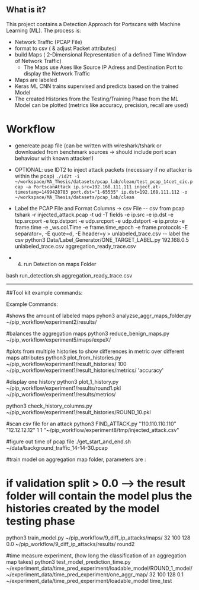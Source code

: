 ## What is it?
This project contains a Detection Approach for Portscans with Machine Learning (ML). The process is:

- Network Traffic (PCAP File)
- format to csv ( & adjust Packet attributes)
- build Maps ( 2-Dimensional Representation of a defined Time Window of Network Traffic)
    - The Maps use Axes like Source IP Adress and Destination Port to display the Network Traffic
- Maps are labeled
- Keras ML CNN trains supervised and predicts based on the trained Model
- The created Histories from the Testing/Training Phase from the ML Model can be plotted (metrics like accuracy, precision, recall are used)

# Workflow

- genereate  pcap file
(can be written with wireshark/tshark or downloaded from benchmark sources -> should include port scan behaviour with known attacker!)

- OPTIONAL: use IDT2 to inject attack packets (necessary if no attacker is within the pcap)
```./id2t -i ~/workspace/MA_Thesis/datasets/pcap_lab/clean/test_pcap_14cet_cic.pcap -a PortscanAttack ip.src=192.168.111.111 inject.at-timestamp=1499428783 port.dst="1-65535" ip.dst=192.168.111.112 -o ~/workspace/MA_Thesis/datasets/pcap_lab/clean```

-  Label the PCAP File and Format Columns -> csv File
-- csv from pcap 
    tshark -r injected_attack.pcap -t ud -T fields -e ip.src -e ip.dst -e tcp.srcport  -e tcp.dstport  -e udp.srcport  -e udp.dstport -e ip.proto -e    frame.time -e _ws.col.Time -e frame.time_epoch -e frame.protocols -E separator=, -E quote=d, -E header=y > unlabeled_trace.csv
-- label the csv 
    python3 Data/Label_Generator/ONE_TARGET_LABEL.py 192.168.0.5 unlabeled_trace.csv aggregation_ready_trace.csv



- 4. run Detection on maps Folder

bash run_detection.sh aggregation_ready_trace.csv



--------------------------------------------------------------

##Tool kit example commands:


Example Commands:

#shows the amount of labeled maps
pyhon3 analyzse_aggr_maps_folder.py ~/pip_workflow/experiment2/results/

#balances the aggregation maps
python3 reduce_benign_maps.py ~/pip_workflow/experiment5/maps/expeX/

#plots from multiple histories to show differences in metric over different maps attributes
python3 plot_from_histories.py ~/pip_workflow/experiment1/result_histories/ 100 ~/pip_workflow/experiment1/result_histories/metrics/ 'accuracy'

#display one history
python3 plot_1_history.py ~/pip_workflow/experiment1/results/round1.pkl ~/pip_workflow/experiment1/results/metrics/

python3 check_history_columns.py ~/pip_workflow/experiment1/result_histories/ROUND_10.pkl 

#scan csv file for an attack
python3 FIND_ATTACK.py  "110.110.110.110" "12.12.12.12" 1 1 "~/pip_workflow/experiment8/tmp/injected_attack.csv" 

#figure out time of pcap file
./get_start_and_end.sh ~/data/background_traffic_14-14-30.pcap

#train model on aggregation map folder, parameters are : <folder location> <dimensions of maps> <epochs> <batchsize> <validation split> <outputPath> <name>
# if validation split > 0.0 --> the result folder will contain the model plus the histories created by the model testing phase
python3 train_model.py ~/pip_workflow/9_diff_ip_attacks/maps/ 32 100 128 0.0 ~/pip_workflow/9_diff_ip_attacks/results/ round2

#time measure experiment, (how long the classification of an aggregation map takes)
python3 test_model_prediction_time.py ~/experiment_data/time_pred_experiment/loadable_model/ROUND_1_model/ ~/experiment_data/time_pred_experiment/one_aggr_map/ 32 100 128 0.1 ~/experiment_data/time_pred_experiment/loadable_model time_test


